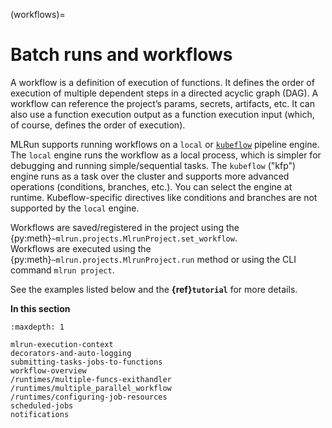 (workflows)=
# Batch runs and workflows

A workflow is a definition of execution of functions. It defines the order of execution of multiple dependent steps in a 
directed acyclic graph (DAG). A workflow can reference the project’s params, secrets, artifacts, etc. It can also use a 
function execution output as a function execution input (which, of course, defines the order of execution).

MLRun supports running workflows on a `local` or [`kubeflow`](https://www.kubeflow.org/docs/components/pipelines/overview/pipelines-overview/) 
pipeline engine. The `local` engine runs the workflow as a local process, which is simpler for debugging and running simple/sequential 
tasks. The `kubeflow` ("kfp") engine runs as a task over the cluster and supports more advanced operations 
(conditions, branches, etc.). You can select the engine at runtime. Kubeflow-specific
directives like conditions and branches are not supported by the `local` engine.

Workflows are saved/registered in the project using the {py:meth}`~mlrun.projects.MlrunProject.set_workflow`.  
Workflows are executed using the {py:meth}`~mlrun.projects.MlrunProject.run` method or using the CLI command `mlrun project`.

See the examples listed below and the **{ref}`tutorial`** for more details.

**In this section**

```{toctree}
:maxdepth: 1

mlrun-execution-context
decorators-and-auto-logging
submitting-tasks-jobs-to-functions
workflow-overview
/runtimes/multiple-funcs-exithandler
/runtimes/multiple_parallel_workflow
/runtimes/configuring-job-resources
scheduled-jobs
notifications
```